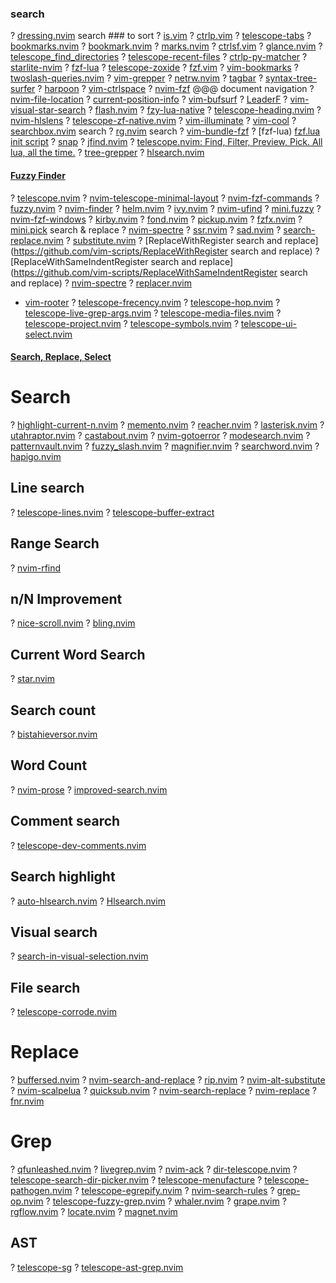 ### search
? [dressing.nvim](https://github.com/stevearc/dressing.nvim)
search ### to sort
? [is.vim](https://github.com/haya14busa/is.vim)
? [ctrlp.vim](https://github.com/ctrlpvim/ctrlp.vim)
? [telescope-tabs](https://github.com/christianchiarulli/telescope-tabs)
? [bookmarks.nvim](https://github.com/crusj/bookmarks.nvim)
? [bookmark.nvim](https://github.com/ChristianChiarulli/bookmark.nvim)
? [marks.nvim](https://github.com/chentoast/marks.nvim)
? [ctrlsf.vim](https://github.com/dyng/ctrlsf.vim)
? [glance.nvim](https://github.com/dnlhc/glance.nvim)
? [telescope_find_directories](https://github.com/artart222/telescope_find_directories)
? [telescope-recent-files](https://github.com/smartpde/telescope-recent-files)
? [ctrlp-py-matcher](https://github.com/FelikZ/ctrlp-py-matcher)
? [starlite-nvim](https://github.com/ironhouzi/starlite-nvim)
? [fzf-lua](https://github.com/ibhagwan/fzf-lua)
? [telescope-zoxide](https://github.com/jvgrootveld/telescope-zoxide)
? [fzf.vim](https://github.com/junegunn/fzf.vim)
? [vim-bookmarks](https://github.com/MattesGroeger/vim-bookmarks)
? [twoslash-queries.nvim](https://github.com/marilari88/twoslash-queries.nvim)
? [vim-grepper](https://github.com/mhinz/vim-grepper)
? [netrw.nvim](https://github.com/prichrd/netrw.nvim)
? [tagbar](https://github.com/preservim/tagbar)
? [syntax-tree-surfer](https://github.com/ziontee113/syntax-tree-surfer)
? [harpoon](https://github.com/ThePrimeagen/harpoon)
? [vim-ctrlspace](https://github.com/vim-ctrlspace/vim-ctrlspace)
? [nvim-fzf](https://github.com/vijaymarupudi/nvim-fzf)
@@@ document navigation
? [nvim-file-location](https://github.com/diegoulloao/nvim-file-location)
? [current-position-info](https://yutkat.github.io/my-neovim-pluginlist/#current-position-info)
? [vim-bufsurf](https://github.com/ton/vim-bufsurf)
? [LeaderF](https://github.com/Yggdroot/LeaderF)
? [vim-visual-star-search](https://github.com/bronson/vim-visual-star-search)
? [flash.nvim](https://github.com/folke/flash.nvim)
? [fzy-lua-native](https://github.com/romgrk/fzy-lua-native)
? [telescope-heading.nvim](https://github.com/crispgm/telescope-heading.nvim)
? [nvim-hlslens](https://github.com/kevinhwang91/nvim-hlslens)
? [telescope-zf-native.nvim](https://github.com/natecraddock/telescope-zf-native.nvim)
? [vim-illuminate](https://github.com/RRethy/vim-illuminate)
? [vim-cool](https://github.com/romainl/vim-cool)
? [searchbox.nvim](https://github.com/VonHeikemen/searchbox.nvim) search
? [rg.nvim](https://github.com/winston0410/rg.nvim) search
? [vim-bundle-fzf](https://github.com/Traap/vim-bundle-fzf)
? [fzf-lua)  [fzf.lua init script](https://github.com/ibhagwan/fzf-lua/blob/main/scripts/mini.sh)
? [snap](https://github.com/camspiers/snap)
? [jfind.nvim](https://github.com/jake-stewart/jfind.nvim)
? [telescope.nvim: Find, Filter, Preview, Pick. All lua, all the time.](http://neovimcraft.com/plugin/nvim-telescope/telescope.nvim/index.html)
? [tree-grepper](https://github.com/BrianHicks/tree-grepper)
? [hlsearch.nvim](https://github.com/nvimdev/hlsearch.nvim)
#### [Fuzzy Finder](https://yutkat.github.io/my-neovim-pluginlist/#fuzzy-finder)
? [telescope.nvim](https://github.com/nvim-telescope/telescope.nvim)
? [nvim-telescope-minimal-layout](https://github.com/josa42/nvim-telescope-minimal-layout)
? [nvim-fzf-commands](https://github.com/vijaymarupudi/nvim-fzf-commands)
? [fuzzy.nvim](https://github.com/amirrezaask/fuzzy.nvim)
? [nvim-finder](https://github.com/RishabhRD/nvim-finder)
? [helm.nvim](https://github.com/shoumodip/helm.nvim)
? [ivy.nvim](https://github.com/AdeAttwood/ivy.nvim)
? [nvim-ufind](https://github.com/beardedsakimonkey/nvim-ufind)
? [mini.fuzzy](https://github.com/echasnovski/mini.fuzzy)
? [nvim-fzf-windows](https://github.com/cpkio/nvim-fzf-windows)
? [kirby.nvim](https://github.com/romgrk/kirby.nvim)
? [fond.nvim](https://github.com/haolian9/fond.nvim)
? [pickup.nvim](https://github.com/tani/pickup.nvim)
? [fzfx.nvim](https://github.com/linrongbin16/fzfx.nvim)
? [mini.pick](https://github.com/echasnovski/mini.pick)
search & replace
? [nvim-spectre](https://github.com/nvim-pack/nvim-spectre)
? [ssr.nvim](https://github.com/cshuaimin/ssr.nvim)
? [sad.nvim](https://github.com/ray-x/sad.nvim)
? [search-replace.nvim](https://github.com/roobert/search-replace.nvim)
? [substitute.nvim](https://github.com/gbprod/substitute.nvim)
? [ReplaceWithRegister search and replace](https://github.com/vim-scripts/ReplaceWithRegister search and replace)
? [ReplaceWithSameIndentRegister search and replace](https://github.com/vim-scripts/ReplaceWithSameIndentRegister search and replace)
? [nvim-spectre](https://github.com/windwp/nvim-spectre)
? [replacer.nvim](https://github.com/gabrielpoca/replacer.nvim)
 - [vim-rooter](https://github.com/airblade/vim-rooter)
? [telescope-frecency.nvim](https://github.com/nvim-telescope/telescope-frecency.nvim)
? [telescope-hop.nvim](https://github.com/nvim-telescope/telescope-hop.nvim)
? [telescope-live-grep-args.nvim](https://github.com/nvim-telescope/telescope-live-grep-args.nvim)
? [telescope-media-files.nvim](https://github.com/nvim-telescope/telescope-media-files.nvim)
? [telescope-project.nvim](https://github.com/nvim-telescope/telescope-project.nvim)
? [telescope-symbols.nvim](https://github.com/nvim-telescope/telescope-symbols.nvim)
? [telescope-ui-select.nvim](https://github.com/nvim-telescope/telescope-ui-select.nvim)
#### [Search, Replace, Select](https://yutkat.github.io/my-neovim-pluginlist/#search-replace-select)
# Search
? [highlight-current-n.nvim](https://github.com/rktjmp/highlight-current-n.nvim)
? [memento.nvim](https://github.com/gaborvecsei/memento.nvim)
? [reacher.nvim](https://github.com/notomo/reacher.nvim)
? [lasterisk.nvim](https://github.com/rapan931/lasterisk.nvim)
? [utahraptor.nvim](https://github.com/rapan931/utahraptor.nvim)
? [castabout.nvim](https://github.com/nat-418/castabout.nvim)
? [nvim-gotoerror](https://github.com/ArnauPrat/nvim-gotoerror)
? [modesearch.nvim](https://github.com/monaqa/modesearch.nvim)
? [patternvault.nvim](https://github.com/MaximilianLloyd/patternvault.nvim)
? [fuzzy_slash.nvim](https://github.com/IndianBoy42/fuzzy_slash.nvim)
? [magnifier.nvim](https://github.com/fsantand/magnifier.nvim)
? [searchword.nvim](https://github.com/barklan/searchword.nvim)
? [hapigo.nvim](https://github.com/SDGLBL/hapigo.nvim)
## Line search
? [telescope-lines.nvim](https://github.com/neanias/telescope-lines.nvim)
? [telescope-buffer-extract](https://github.com/jtroo/telescope-buffer-extract)
## Range Search
? [nvim-rfind](https://github.com/Ajnasz/nvim-rfind)
## n/N Improvement
? [nice-scroll.nvim](https://github.com/shiradofu/nice-scroll.nvim)
? [bling.nvim](https://github.com/ivyl/bling.nvim)
## Current Word Search
? [star.nvim](https://github.com/loqusion/star.nvim)
## Search count
? [bistahieversor.nvim](https://github.com/rapan931/bistahieversor.nvim)
## Word Count
? [nvim-prose](https://github.com/skwee357/nvim-prose)
? [improved-search.nvim](https://github.com/backdround/improved-search.nvim)
## Comment search
? [telescope-dev-comments.nvim](https://github.com/ram02z/telescope-dev-comments.nvim)
## Search highlight
? [auto-hlsearch.nvim](https://github.com/asiryk/auto-hlsearch.nvim)
? [Hlsearch.nvim](https://github.com/aklk1ng/Hlsearch.nvim)
## Visual search
? [search-in-visual-selection.nvim](https://github.com/bagohart/search-in-visual-selection.nvim)
## File search
? [telescope-corrode.nvim](https://github.com/fdschmidt93/telescope-corrode.nvim)
# Replace
? [buffersed.nvim](https://github.com/Blackmorse/buffersed.nvim)
? [nvim-search-and-replace](https://github.com/s1n7ax/nvim-search-and-replace)
? [rip.nvim](https://github.com/lucaspellegrinelli/rip.nvim)
? [nvim-alt-substitute](https://github.com/chrisgrieser/nvim-alt-substitute)
? [nvim-scalpelua](https://github.com/deponian/nvim-scalpelua)
? [quicksub.nvim](https://github.com/Sett17/quicksub.nvim)
? [nvim-search-replace](https://github.com/t-hg/nvim-search-replace)
? [nvim-replace](https://github.com/srpmtt/nvim-replace)
? [fnr.nvim](https://github.com/ctimmins96/fnr.nvim)
# Grep
? [qfunleashed.nvim](https://github.com/lmenou/qfunleashed.nvim)
? [livegrep.nvim](https://github.com/nathanmsmith/livegrep.nvim)
? [nvim-ack](https://github.com/wwcd/nvim-ack)
? [dir-telescope.nvim](https://github.com/princejoogie/dir-telescope.nvim)
? [telescope-search-dir-picker.nvim](https://github.com/smilovanovic/telescope-search-dir-picker.nvim)
? [telescope-menufacture](https://github.com/molecule-man/telescope-menufacture)
? [telescope-pathogen.nvim](https://github.com/brookhong/telescope-pathogen.nvim)
? [telescope-egrepify.nvim](https://github.com/fdschmidt93/telescope-egrepify.nvim)
? [nvim-search-rules](https://github.com/napisani/nvim-search-rules)
? [grep-op.nvim](https://github.com/mertzt89/grep-op.nvim)
? [telescope-fuzzy-grep.nvim](https://github.com/Sduby22/telescope-fuzzy-grep.nvim)
? [whaler.nvim](https://github.com/SalOrak/whaler.nvim)
? [grape.nvim](https://github.com/Sharonex/grape.nvim)
? [rgflow.nvim](https://github.com/mangelozzi/rgflow.nvim)
? [locate.nvim](https://github.com/ctfrancia/locate.nvim)
? [magnet.nvim](https://github.com/rsreimer/magnet.nvim)
## AST
? [telescope-sg](https://github.com/Marskey/telescope-sg)
? [telescope-ast-grep.nvim](https://github.com/ray-x/telescope-ast-grep.nvim)

